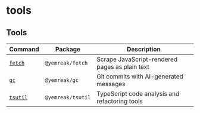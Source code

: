 # tools

## Tools

| Command | Package | Description |
|---------|---------|-------------|
| [`fetch`](packages/fetch) | `@yemreak/fetch` | Scrape JavaScript-rendered pages as plain text |
| [`gc`](packages/gc) | `@yemreak/gc` | Git commits with AI-generated messages |
| [`tsutil`](packages/tsutil) | `@yemreak/tsutil` | TypeScript code analysis and refactoring tools |